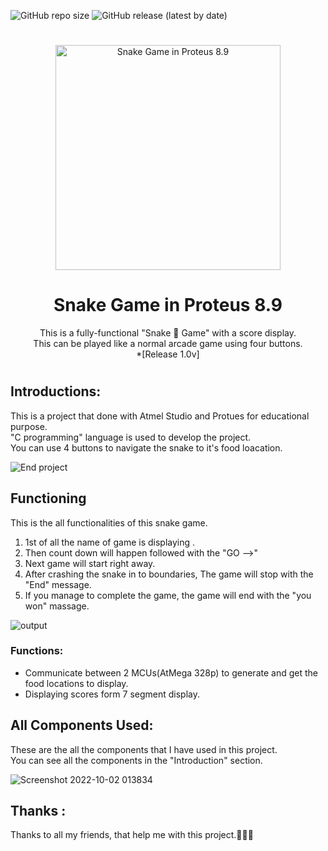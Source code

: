![GitHub repo size](https://img.shields.io/github/repo-size/MalakaSupun/Snake-Game-in-Proteus-8.9?logo=GitHub&style=for-the-badge)
![GitHub release (latest by date)](https://img.shields.io/github/v/release/MalakaSupun/Snake-Game-in-Proteus-8.9?logo=GitHub&style=for-the-badge)

#

<p align="center">
    <img width="360" src="https://user-images.githubusercontent.com/71941117/194405716-35bc4b21-106d-4aa9-b948-bb311765c390.jpg" alt="Snake Game in Proteus 8.9">
</p>



<h1 align="center">
 Snake Game in Proteus 8.9
</h1>

<p align="center">
This is a fully-functional "Snake 🐍 Game" with a score display. </br>
This can be played like a normal arcade game using four buttons. </br>
*[Release 1.0v]
</p>

#

## Introductions:
This is a project that done with Atmel Studio and Protues for educational purpose. </br>
"C programming" language is used to develop the project.</br>
You can use 4 buttons to navigate the snake to it's food loacation.

![End project](https://user-images.githubusercontent.com/71941117/192036822-6ea4d9d4-f308-48ab-8c42-3c25d0cc8701.jpg)

## Functioning
This is the all functionalities of this snake game.
1. 1st of all the name of game is displaying .
2. Then count down will happen followed with the "GO -->"
3. Next game will start right away.
4. After crashing the snake in to boundaries, The game will stop with the "End" message.
5. If you manage to complete the game, the game will end with the "you won" massage.

![output](https://user-images.githubusercontent.com/71941117/192036501-3aa0beb9-c7b4-4c7d-936d-ea7c6362f628.gif)

### Functions:
* Communicate between 2 MCUs(AtMega 328p) to generate and get the food locations to display.
* Displaying scores form 7 segment display.

## All Components Used:
These are the all the components that I have used in this project. </br>
You can see all the components in the "Introduction" section.</br>

![Screenshot 2022-10-02 013834](https://user-images.githubusercontent.com/71941117/193426582-a52feb42-8dd5-4cc1-b224-93791fc91af2.jpg)

## Thanks :
Thanks to all my friends, that help me with this project.💙💙💙
